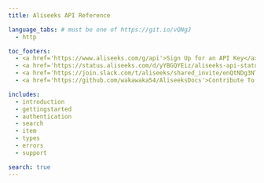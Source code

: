 ```yaml
---
title: Aliseeks API Reference

language_tabs: # must be one of https://git.io/vQNgJ
  - http

toc_footers:
  - <a href='https://www.aliseeks.com/g/api'>Sign Up for an API Key</a>
  - <a href='https://status.aliseeks.com/d/yYBGQYEiz/aliseeks-api-status?refresh=10s&orgId=2&kiosk=1'>API Status Dashboard</a>
  - <a href='https://join.slack.com/t/aliseeks/shared_invite/enQtNDg3NTQ1OTQ0MjExLWQwOTkyYjIxYjc1NjI0YjMwNTYzMmEyYTViMTlhNjhjOWNlMWIyOTNmNTViYzQzZmQ5YzFiZTgxYjM3OWRkZmM'>Join our Slack Channel</a>
  - <a href='https://github.com/wakawaka54/AliseeksDocs'>Contribute To The Docs</a>

includes:
  - introduction
  - gettingstarted
  - authentication
  - search
  - item
  - types
  - errors
  - support

search: true
---
```

